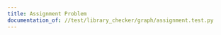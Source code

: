 ```yaml
---
title: Assignment Problem
documentation_of: //test/library_checker/graph/assignment.test.py
---
```


